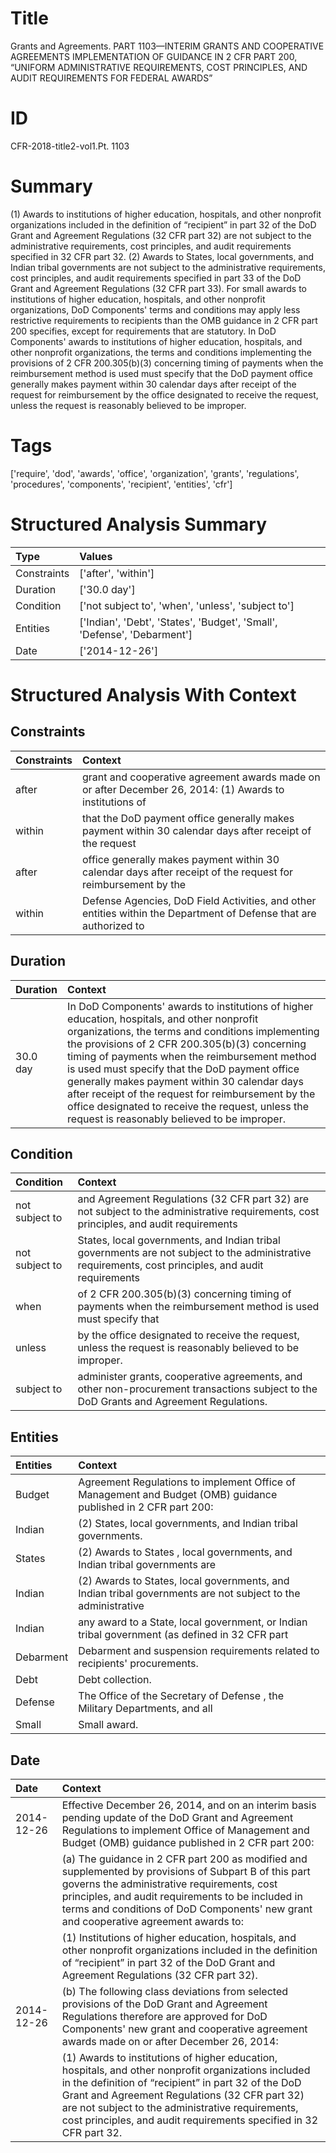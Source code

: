 # Title

 Grants and Agreements. PART 1103—INTERIM GRANTS AND COOPERATIVE AGREEMENTS IMPLEMENTATION OF GUIDANCE IN 2 CFR PART 200, “UNIFORM ADMINISTRATIVE REQUIREMENTS, COST PRINCIPLES, AND AUDIT REQUIREMENTS FOR FEDERAL AWARDS”


# ID

 CFR-2018-title2-vol1.Pt. 1103


# Summary

(1) Awards to institutions of higher education, hospitals, and other nonprofit organizations included in the definition of &#8220;recipient&#8221; in part 32 of the DoD Grant and Agreement Regulations (32 CFR part 32) are not subject to the administrative requirements, cost principles, and audit requirements specified in 32 CFR part 32.
(2) Awards to States, local governments, and Indian tribal governments are not subject to the administrative requirements, cost principles, and audit requirements specified in part 33 of the DoD Grant and Agreement Regulations (32 CFR part 33).
For small awards to institutions of higher education, hospitals, and other nonprofit organizations, DoD Components' terms and conditions may apply less restrictive requirements to recipients than the OMB guidance in 2 CFR part 200 specifies, except for requirements that are statutory.
In DoD Components' awards to institutions of higher education, hospitals, and other nonprofit organizations, the terms and conditions implementing the provisions of 2 CFR 200.305(b)(3) concerning timing of payments when the reimbursement method is used must specify that the DoD payment office generally makes payment within 30 calendar days after receipt of the request for reimbursement by the office designated to receive the request, unless the request is reasonably believed to be improper.


# Tags

['require', 'dod', 'awards', 'office', 'organization', 'grants', 'regulations', 'procedures', 'components', 'recipient', 'entities', 'cfr']


# Structured Analysis Summary

| Type        | Values                                                                  |
|:------------|:------------------------------------------------------------------------|
| Constraints | ['after', 'within']                                                     |
| Duration    | ['30.0 day']                                                            |
| Condition   | ['not subject to', 'when', 'unless', 'subject to']                      |
| Entities    | ['Indian', 'Debt', 'States', 'Budget', 'Small', 'Defense', 'Debarment'] |
| Date        | ['2014-12-26']                                                          |


# Structured Analysis With Context

 


## Constraints

| Constraints   | Context                                                                                                            |
|:--------------|:-------------------------------------------------------------------------------------------------------------------|
| after         | grant and cooperative agreement awards made on or after December 26, 2014: (1) Awards to institutions of           |
| within        | that the DoD payment office generally makes payment within 30 calendar days after receipt of the request           |
| after         | office generally makes payment within 30 calendar days after receipt of the request for reimbursement by the       |
| within        | Defense Agencies, DoD Field Activities, and other entities within the Department of Defense that are authorized to |


## Duration

| Duration   | Context                                                                                                                                                                                                                                                                                                                                                                                                                                                                                                         |
|:-----------|:----------------------------------------------------------------------------------------------------------------------------------------------------------------------------------------------------------------------------------------------------------------------------------------------------------------------------------------------------------------------------------------------------------------------------------------------------------------------------------------------------------------|
| 30.0 day   | In DoD Components' awards to institutions of higher education, hospitals, and other nonprofit organizations, the terms and conditions implementing the provisions of 2 CFR 200.305(b)(3) concerning timing of payments when the reimbursement method is used must specify that the DoD payment office generally makes payment within 30 calendar days after receipt of the request for reimbursement by the office designated to receive the request, unless the request is reasonably believed to be improper. |


## Condition

| Condition      | Context                                                                                                                                              |
|:---------------|:-----------------------------------------------------------------------------------------------------------------------------------------------------|
| not subject to | and Agreement Regulations (32 CFR part 32) are not subject to the administrative requirements, cost principles, and audit requirements               |
| not subject to | States, local governments, and Indian tribal governments are not subject to the administrative requirements, cost principles, and audit requirements |
| when           | of 2 CFR 200.305(b)(3) concerning timing of payments when the reimbursement method is used must specify that                                         |
| unless         | by the office designated to receive the request, unless  the request is reasonably believed to be improper.                                          |
| subject to     | administer grants, cooperative agreements, and other non-procurement transactions subject to  the DoD Grants and Agreement Regulations.              |


## Entities

| Entities   | Context                                                                                                        |
|:-----------|:---------------------------------------------------------------------------------------------------------------|
| Budget     | Agreement Regulations to implement Office of Management and Budget (OMB) guidance published in 2 CFR part 200: |
| Indian     | (2) States, local governments, and  Indian  tribal governments.                                                |
| States     | (2) Awards to  States , local governments, and Indian tribal governments are                                   |
| Indian     | (2) Awards to States, local governments, and  Indian tribal governments are not subject to the administrative  |
| Indian     | any award to a State, local government, or Indian tribal government (as defined in 32 CFR part                 |
| Debarment  | Debarment  and suspension requirements related to recipients' procurements.                                    |
| Debt       | Debt  collection.                                                                                              |
| Defense    | The Office of the Secretary of  Defense , the Military Departments, and all                                    |
| Small      | Small  award.                                                                                                  |


## Date

| Date       | Context                                                                                                                                                                                                                                                                                                                                                          |
|:-----------|:-----------------------------------------------------------------------------------------------------------------------------------------------------------------------------------------------------------------------------------------------------------------------------------------------------------------------------------------------------------------|
| 2014-12-26 | Effective December 26, 2014, and on an interim basis pending update of the DoD Grant and Agreement Regulations to implement Office of Management and Budget (OMB) guidance published in 2 CFR part 200:                                                                                                                                                          |
|            |               (a) The guidance in 2 CFR part 200 as modified and supplemented by provisions of Subpart B of this part governs the administrative requirements, cost principles, and audit requirements to be included in terms and conditions of DoD Components' new grant and cooperative agreement awards to:                                                  |
|            |               (1) Institutions of higher education, hospitals, and other nonprofit organizations included in the definition of &#8220;recipient&#8221; in part 32 of the DoD Grant and Agreement Regulations (32 CFR part 32).                                                                                                                                   |
| 2014-12-26 | (b) The following class deviations from selected provisions of the DoD Grant and Agreement Regulations therefore are approved for DoD Components' new grant and cooperative agreement awards made on or after December 26, 2014:                                                                                                                                 |
|            |               (1) Awards to institutions of higher education, hospitals, and other nonprofit organizations included in the definition of &#8220;recipient&#8221; in part 32 of the DoD Grant and Agreement Regulations (32 CFR part 32) are not subject to the administrative requirements, cost principles, and audit requirements specified in 32 CFR part 32. |


